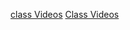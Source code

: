 [class Videos](https://exeterlms.zoom.us/rec/share/FMn6T25Hn9SEPPK3nOxAiF_lMtNn1TS1aZXSBL6damF7gEVRQXvKjmGZnsE2EXp1.Mr26EP7IX-cxuVBN?startTime=1604930857000)
[Class Videos](https://exeterlms.zoom.us/rec/share/tAgez4hxBnYAk_ic605qjveCUyK3bYKLPZl2o4vqy9yyFil_5ZabSah_a__HC759.2oLV3T6l354DE7M6?startTime=1604931914000)

